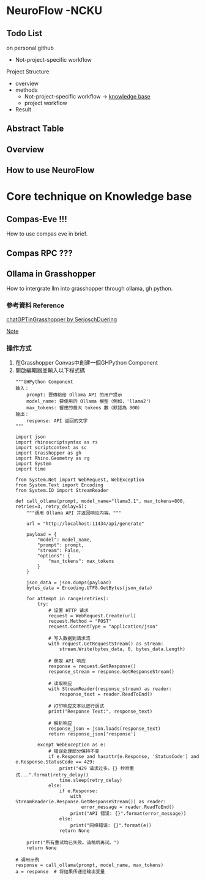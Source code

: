# NeuroFlow -NCKU

## Todo List
on personal github

- Not-project-specific workflow

Project Structure
 - overview
 - methods
    - Not-project-specific workflow -> [knowledge base](https://kb.rccn.dev)
    - project workflow
 - Result

## Abstract Table

## Overview

## How to use NeuroFlow 

# Core technique on Knowledge base

## Compas-Eve !!! 

How to use compas eve in brief.

## Compas RPC ???

## Ollama in Grasshopper 

How to intergrate llm into grasshopper through ollama, gh python.

### 參考資料 Reference 

[chatGPTinGrasshopper by SerjoschDuering](https://github.com/SerjoschDuering/chatGPTinGrasshopper)

[Note](https://www.notion.so/Note-1027-14c57755feb98111bd7be8d9cb0b03bf?pvs=4#14c57755feb981a2803bd5256e9315ce)

### 

### 操作方式

1. 在Grasshopper Convas中創建一個GHPython Component
2. 開啟編輯器並輸入以下程式碼 
    ```
    """GHPython Component
    输入：
        prompt: 要傳給给 Ollama API 的用户提示
        model_name: 要使用的 Ollama 模型（例如，'llama2'）
        max_tokens: 響應的最大 tokens 數（默認為 800）
    输出：
        response: API 返回的文字
    """

    import json
    import rhinoscriptsyntax as rs
    import scriptcontext as sc
    import Grasshopper as gh
    import Rhino.Geometry as rg
    import System
    import time

    from System.Net import WebRequest, WebException
    from System.Text import Encoding
    from System.IO import StreamReader

    def call_ollama(prompt, model_name="llama3.1", max_tokens=800, retries=3, retry_delay=5):
        """调用 Ollama API 并返回响应内容。"""

        url = "http://localhost:11434/api/generate"

        payload = {
            "model": model_name,
            "prompt": prompt,
            "stream": False,  
            "options": {
                "max_tokens": max_tokens
            }
        }

        json_data = json.dumps(payload)
        bytes_data = Encoding.UTF8.GetBytes(json_data)

        for attempt in range(retries):
            try:
                # 设置 HTTP 请求
                request = WebRequest.Create(url)
                request.Method = "POST"
                request.ContentType = "application/json"

                # 写入数据到请求流
                with request.GetRequestStream() as stream:
                    stream.Write(bytes_data, 0, bytes_data.Length)

                # 获取 API 响应
                response = request.GetResponse()
                response_stream = response.GetResponseStream()

                # 读取响应
                with StreamReader(response_stream) as reader:
                    response_text = reader.ReadToEnd()

                # 打印响应文本以进行调试
                print("Response Text:", response_text)

                # 解析响应
                response_json = json.loads(response_text)
                return response_json['response']

            except WebException as e:
                # 错误处理部分保持不变
                if e.Response and hasattr(e.Response, 'StatusCode') and e.Response.StatusCode == 429:
                    print("429 请求过多。{} 秒后重试...".format(retry_delay))
                    time.sleep(retry_delay)
                else:
                    if e.Response:
                        with StreamReader(e.Response.GetResponseStream()) as reader:
                            error_message = reader.ReadToEnd()
                        print("API 错误: {}".format(error_message))
                    else:
                        print("网络错误: {}".format(e))
                    return None

        print("所有重试均已失败。请稍后再试。")
        return None

    # 调用示例
    response = call_ollama(prompt, model_name, max_tokens)
    a = response  # 将结果传递给输出变量

    ```

